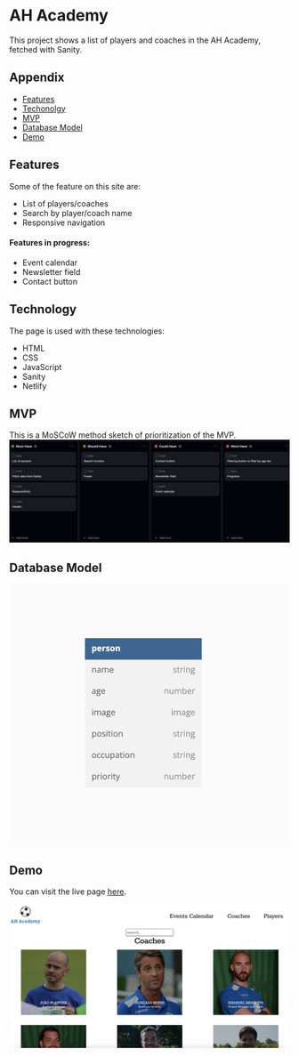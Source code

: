 
# AH Academy

This project shows a list of players and coaches in the AH Academy, fetched with Sanity.




## Appendix

- [Features](#features)
- [Techonolgy](#technology)
- [MVP](#mvp)
- [Database Model](#database-model)
- [Demo](#demo)



## Features

Some of the feature on this site are:
- List of players/coaches
- Search by player/coach name
- Responsive navigation

#### Features in progress:
- Event calendar
- Newsletter field
- Contact button


## Technology
The page is used with these technologies:
- HTML
- CSS
- JavaScript
- Sanity
- Netlify


## MVP
This is a MoSCoW method sketch of prioritization of the MVP.
![MoSCoW](/_app/assets/images/MoSCoW.png)

## Database Model

![Database Model](/_app/assets/images/database-model.png)

## Demo

You can visit the live page [here](https://ah-academy.netlify.app/).

![Demo preview](/_app/assets/images/demo-preview.png)





